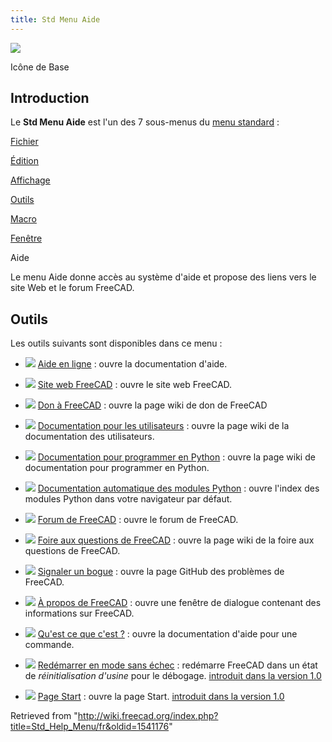 ```yaml
---
title: Std Menu Aide
---
```


![](/images/Freecad.svg)

Icône de Base

## Introduction

Le **Std Menu Aide** est l'un des 7 sous-menus du [menu standard](/Standard_Menu/fr "Standard Menu/fr") :

[Fichier](/Std_File_Menu/fr "Std File Menu/fr")

[Édition](/Std_Edit_Menu/fr "Std Edit Menu/fr")

[Affichage](/Std_View_Menu/fr "Std View Menu/fr")

[Outils](/Std_Tools_Menu/fr "Std Tools Menu/fr")

[Macro](/Std_Macro_Menu/fr "Std Macro Menu/fr")

[Fenêtre](/Std_Windows_Menu/fr "Std Windows Menu/fr")

Aide

Le menu Aide donne accès au système d'aide et propose des liens vers le site Web et le forum FreeCAD.

## Outils

Les outils suivants sont disponibles dans ce menu :

- ![](/images/Std_OnlineHelp.svg) [Aide en ligne](/Std_OnlineHelp/fr "Std OnlineHelp/fr") : ouvre la documentation d'aide.

- ![](/images/Std_FreeCADWebsite.svg) [Site web FreeCAD](/Std_FreeCADWebsite/fr "Std FreeCADWebsite/fr") : ouvre le site web FreeCAD.

- ![](/images/Std_FreeCADDonation.svg) [Don à FreeCAD](/Std_FreeCADDonation/fr "Std FreeCADDonation/fr") : ouvre la page wiki de don de FreeCAD

- ![](/images/Std_FreeCADUserHub.svg) [Documentation pour les utilisateurs](/Std_FreeCADUserHub/fr "Std FreeCADUserHub/fr") : ouvre la page wiki de la documentation des utilisateurs.

- ![](/images/Std_FreeCADPowerUserHub.svg) [Documentation pour programmer en Python](/Std_FreeCADPowerUserHub/fr "Std FreeCADPowerUserHub/fr") : ouvre la page wiki de documentation pour programmer en Python.

- ![](/images/Std_PythonHelp.svg) [Documentation automatique des modules Python](/Std_PythonHelp/fr "Std PythonHelp/fr") : ouvre l'index des modules Python dans votre navigateur par défaut.

- ![](/images/Std_FreeCADForum.svg) [Forum de FreeCAD](/Std_FreeCADForum/fr "Std FreeCADForum/fr") : ouvre le forum de FreeCAD.

- ![](/images/Std_FreeCADFAQ.svg) [Foire aux questions de FreeCAD](/Std_FreeCADFAQ/fr "Std FreeCADFAQ/fr") : ouvre la page wiki de la foire aux questions de FreeCAD.

- ![](/images/Std_ReportBug.svg) [Signaler un bogue](/Std_ReportBug/fr "Std ReportBug/fr") : ouvre la page GitHub des problèmes de FreeCAD.

- ![](/images/Std_About.svg) [À propos de FreeCAD](/Std_About/fr "Std About/fr") : ouvre une fenêtre de dialogue contenant des informations sur FreeCAD.

- ![](/images/Std_WhatsThis.svg) [Qu'est ce que c'est ?](/Std_WhatsThis/fr "Std WhatsThis/fr") : ouvre la documentation d'aide pour une commande.

- ![](/images/Std_RestartInSafeMode.svg) [Redémarrer en mode sans échec](/Std_RestartInSafeMode/fr "Std RestartInSafeMode/fr") : redémarre FreeCAD dans un état de _réinitialisation d'usine_ pour le débogage. [introduit dans la version 1.0](/Release_notes_1.0/fr "Release notes 1.0/fr")

- ![](/images/Start_Start.svg) [Page Start](/index.php?title=Start_Start/fr&action=edit&redlink=1 "Start Start/fr (page does not exist)") : ouvre la page Start. [introduit dans la version 1.0](/Release_notes_1.0/fr "Release notes 1.0/fr")

Retrieved from "<http://wiki.freecad.org/index.php?title=Std_Help_Menu/fr&oldid=1541176>"
